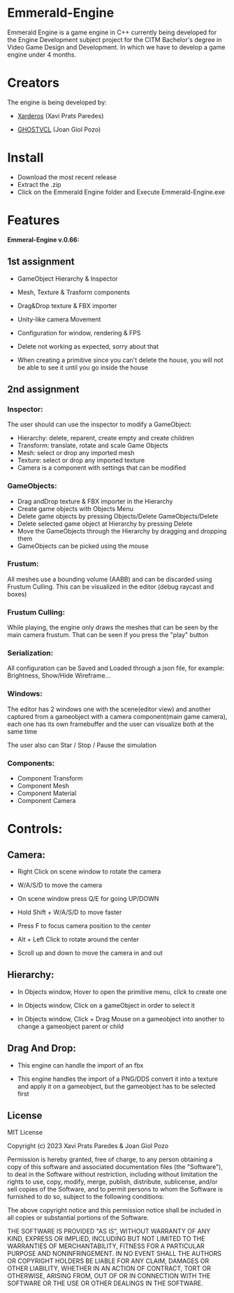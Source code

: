 # Emmerald-Engine

Emmerald Engine is a game engine in C++ currently being developed for the Engine Development subject project for the CITM Bachelor's degree in Video Game Design and Development. In which we have to develop a game engine under 4 months.


# Creators

The engine is being developed by:

* [Xarderos](https://github.com/Xarderos) (Xavi Prats Paredes)

* [GHOSTVCL](https://github.com/GHOSTVCL) (Joan Giol Pozo)


# Install

* Download the most recent release
* Extract the .zip
* Click on the Emmerald Engine folder and Execute Emmerald-Engine.exe


# Features

**Emmeral-Engine v.0.66:**

## 1st assignment

* GameObject Hierarchy & Inspector

* Mesh, Texture & Trasform components

* Drag&Drop texture & FBX importer

* Unity-like camera Movement

* Configuration for window, rendering & FPS

* Delete not working as expected, sorry about that

* When creating a primitive since you can't delete the house, you will not be able to see it until you go inside the house

## 2nd assignment

### Inspector:

The user should can use the inspector to modify a GameObject:
* Hierarchy: delete, reparent, create empty and create children
* Transform: translate, rotate and scale Game Objects
* Mesh: select or drop any imported mesh
* Texture: select or drop any imported texture
* Camera is a component with settings that can be modified

### GameObjects:

* Drag andDrop texture & FBX importer in the Hierarchy
* Create game objects with Objects Menu
* Delete game objects by pressing Objects/Delete GameObjects/Delete 
* Delete selected game object at Hierarchy by pressing Delete
* Move the GameObjects through the Hierarchy by dragging and dropping them
* GameObjects can be picked using the mouse

### Frustum:

All meshes use a bounding volume (AABB) and can be discarded using Frustum Culling. This can be visualized in the editor (debug raycast and boxes)

### Frustum Culling:

While playing, the engine only draws the meshes that can be seen by the main camera frustum. That can be seen if you press the "play" button

### Serialization:

All configuration can be Saved and Loaded through a json file, for example: Brightness, Show/Hide Wireframe...

### Windows:

The editor has 2 windows one with the scene(editor view) and another captured from a gameobject with a camera component(main game camera), each one has its own framebuffer and the user can visualize both at the same time

The user also can Star / Stop / Pause the simulation

### Components:

* Component Transform
* Component Mesh
* Component Material
* Component Camera


# Controls:

## Camera:

* Right Click on scene window to rotate the camera

* W/A/S/D to move the camera

* On scene window press Q/E for going UP/DOWN

* Hold Shift + W/A/S/D to move faster

* Press F to focus camera position to the center

* Alt + Left Click to rotate around the center

* Scroll up and down to move the camera in and out

## Hierarchy:

* In Objects window, Hover to open the primitive menu, click to create one

* In Objects window, Click on a gameObject in order to select it

* In Objects window, Click + Drag Mouse on a gameobject into another to change a gameobject parent or child

## Drag And Drop:

* This engine can handle the import of an fbx

* This engine handles the import of a PNG/DDS convert it into a texture and apply it on a gameobject, but the gameobject has to be selected first


## License

MIT License

Copyright (c) 2023 Xavi Prats Paredes & Joan Giol Pozo

Permission is hereby granted, free of charge, to any person obtaining a copy of this software and associated documentation files (the "Software"), to deal in the Software without restriction, including without limitation the rights to use, copy, modify, merge, publish, distribute, sublicense, and/or sell copies of the Software, and to permit persons to whom the Software is furnished to do so, subject to the following conditions:

The above copyright notice and this permission notice shall be included in all copies or substantial portions of the Software.

THE SOFTWARE IS PROVIDED "AS IS", WITHOUT WARRANTY OF ANY KIND, EXPRESS OR IMPLIED, INCLUDING BUT NOT LIMITED TO THE WARRANTIES OF MERCHANTABILITY, FITNESS FOR A PARTICULAR PURPOSE AND NONINFRINGEMENT. IN NO EVENT SHALL THE AUTHORS OR COPYRIGHT HOLDERS BE LIABLE FOR ANY CLAIM, DAMAGES OR OTHER LIABILITY, WHETHER IN AN ACTION OF CONTRACT, TORT OR OTHERWISE, ARISING FROM, OUT OF OR IN CONNECTION WITH THE SOFTWARE OR THE USE OR OTHER DEALINGS IN THE SOFTWARE.